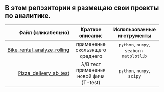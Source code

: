 ## В этом репозитории я размещаю свои проекты по аналитике.
| Файл (кликабельно)       | Краткое описание   | Использованные инструменты |
| --------------------:|:------------------:| :--------------------------:|
| [Bike_rental_analyze_rolling](Bike_rental_analyze_rolling.ipynb)| применение скользящего среднего| `python`, `numpy`, `seaborn`, `matplotlib`|
| [Pizza_delivery_ab_test](Pizza_delivery_ab_test.ipynb)| A/B тест применения новой фичи (T-test) |   `python`, `numpy`, `scipy`    |
